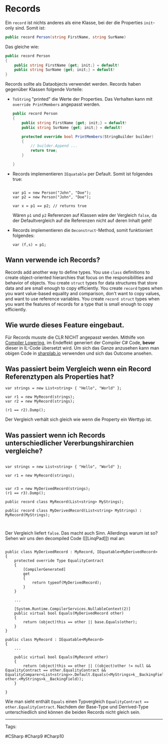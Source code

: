 
# Records

Ein `record` ist nichts anderes als eine Klasse, bei der die Properties `init`-only sind. Somit ist:

```csharp
public record Person(string FirstName, string SurName)
```

Das gleiche wie:

```csharp
public record Person
{
	public string FirstName {get; init;} = default!
	public string SurName {get; init;} = default!
}
```

Records sollte als Dataobjects verwendet werden. Records haben gegenüber Klassen folgende Vorteile:

- `ToString` "printed" die Werte der Properties. Das Verhalten kann mit `override PrintMembers` angepasst werden.

	```csharp
	public record Person
	{
		public string FirstName {get; init;} = default!
		public string SurName {get; init;} = default!

        protected override bool PrintMembers(StringBuilder builder)
		{
			// builder.Append ...
			return true;
		}

	}
	```
	
- Records implementieren `IEquatable` per Default.  Somit ist folgendes true: 
	
	```CSharp
	
	var p1 = new Person("John", "Doe");
	var p2 = new Person("John", "Doe");
	
	var x = p1 == p2; // returns true
	
	```
	
	Wären `p1` und `p2` Referenzen auf Klassen wäre der Vergleich `false`, da der Defaultvergleich auf die Referenzen nicht auf deren Inhalt geht!
	
- Records implementieren die `Deconstruct`-Method, somit funktioniert folgendes:

	```CSharp
	var (f,s) = p1;
	```


## Wann verwende ich Records?

Records add another way to define types. You use `class` definitions to create object-oriented hierarchies that focus on the responsibilities and behavior of objects. You create `struct` types for data structures that store data and are small enough to copy efficiently. You create `record` types when you want value-based equality and comparison, don't want to copy values, and want to use reference variables. You create `record struct` types when you want the features of records for a type that is small enough to copy efficiently.


## Wie wurde dieses Feature eingebaut.

Für Records musste die CLR NICHT angepasst werden. Mithilfe von [Compiler Lowering](https://mattwarren.org/2017/05/25/Lowering-in-the-C-Compiler/), im Endeffekt generiert der Compiler C# Code, **bevor** dieser in IL-Code übersetzt wird. Um sich das Ganze anzusehen kann man obigen Code in [sharplab.io](https://sharplab.io/) verwenden und sich das Outcome ansehen.


## Was passiert beim Vergleich wenn ein Record Referenztypen als Properties hat?

```CSharp
var strings = new List<string> { "Hello", "World" };

var r1 = new MyRecord(strings);
var r2 = new MyRecord(strings);

(r1 == r2).Dump();

```

Der Vergleich verhält sich gleich wie wenn die Property ein Werttyp ist.


## Was passiert wenn ich Records unterschiedlicher Vererbungshirarchien vergleiche?

```CSharp

var strings = new List<string> { "Hello", "World" };

var r1 = new MyRecord(strings);


var r3 = new MyDerivedRecord(strings);
(r1 == r3).Dump();

public record class MyRecord(List<string> MyStrings);

public record class MyDerivedRecord(List<string> MyStrings) : MyRecord(MyStrings);



```

Der Vergleich liefert `false`. Das macht auch Sinn. Allerdings warum ist so? Sehen wir uns den decompiled Code ([[LinqPad]]) mal an:

```CSharp

public class MyDerivedRecord : MyRecord, IEquatable<MyDerivedRecord>  
{
	protected override Type EqualityContract  
    {  
        [CompilerGenerated]  
        get  
        {  
            return typeof(MyDerivedRecord);  
        }  
    }

    ...

    [System.Runtime.CompilerServices.NullableContext(2)]  
    public virtual bool Equals(MyDerivedRecord other)  
    {  
        return (object)this == other || base.Equals(other);  
    }
}

public class MyRecord : IEquatable<MyRecord>
{
    ...
    
	public virtual bool Equals(MyRecord other)  
    {  
        return (object)this == other || ((object)other != null && EqualityContract == other.EqualityContract && EqualityComparer<List<string>>.Default.Equals(<MyStrings>k__BackingField, other.<MyStrings>k__BackingField));  
    }

}
```

Wie man sieht enthält `Equals` einen Typvergleich `EqualityContract == other.EqualityContract`. Nachdem der Base-Type und Derrived-Type unterschiedlich sind können die beiden Records nicht gleich sein.

---
Tags:

#CSharp
#Charp9
#Charp10